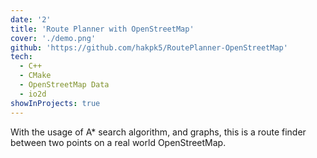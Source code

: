 ```yaml
---
date: '2'
title: 'Route Planner with OpenStreetMap'
cover: './demo.png'
github: 'https://github.com/hakpk5/RoutePlanner-OpenStreetMap'
tech:
  - C++
  - CMake
  - OpenStreetMap Data
  - io2d
showInProjects: true
---
```


With the usage of A\* search algorithm, and graphs, this is a route finder between two points on a real world OpenStreetMap.

